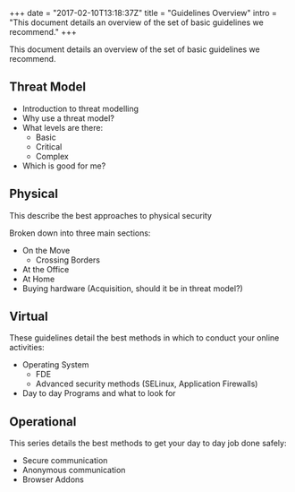 +++
date = "2017-02-10T13:18:37Z"
title = "Guidelines Overview"
intro = "This document details an overview of the set of basic guidelines we recommend."
+++

This document details an overview of the set of basic guidelines we recommend.

## Threat Model

- Introduction to threat modelling
- Why use a threat model?
- What levels are there:
    - Basic
    - Critical
    - Complex 
- Which is good for me?

## Physical 

This describe the best approaches to physical security

Broken down into three main sections: 

- On the Move
    - Crossing Borders
- At the Office
- At Home
- Buying hardware (Acquisition, should it be in threat model?)

## Virtual

These guidelines detail the best methods in which to conduct your online activities:

- Operating System
    - FDE
    - Advanced security methods (SELinux, Application Firewalls)
- Day to day Programs and what to look for

## Operational

This series details the best methods to get your day to day job done safely:

- Secure communication
- Anonymous communication
- Browser Addons
